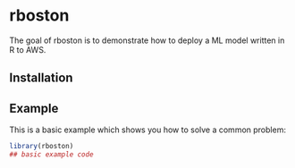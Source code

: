 
# rboston

<!-- badges: start -->
<!-- badges: end -->

The goal of rboston is to demonstrate how to deploy a ML model written in R to AWS.

## Installation

## Example

This is a basic example which shows you how to solve a common problem:

``` r
library(rboston)
## basic example code
```

